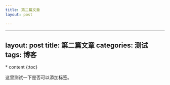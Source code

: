 ```yaml
---
title: 第二篇文章
layout: post

---
```

--- 
 layout: post 
 title: 第二篇文章 
 categories: 测试 
 tags: 博客 
 --- 
 * content 
 {:toc}

这里测试一下是否可以添加标签。